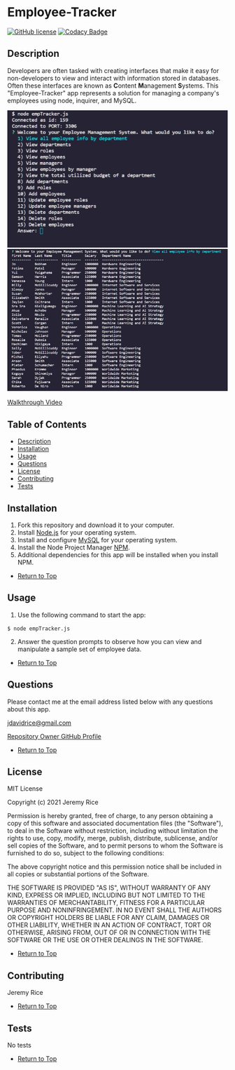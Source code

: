 # Employee-Tracker 
[![GitHub license](https://img.shields.io/github/license/jdavidrice/Employee-Tracker)](https://github.com/jdavidrice/Employee-Tracker/blob/master/LICENSE)
[![Codacy Badge](https://api.codacy.com/project/badge/Grade/5baf8baaecaa46ab9ce8136bdedb9a47)](https://app.codacy.com/gh/jdavidrice/Employee-Tracker?utm_source=github.com&utm_medium=referral&utm_content=jdavidrice/Employee-Tracker&utm_campaign=Badge_Grade)
## Description 

Developers are often tasked with creating interfaces that make it easy for non-developers to view and interact with information stored in databases. Often these interfaces are known as **C**ontent **M**anagement **S**ystems. This "Employee-Tracker" app represents a solution for managing a company's employees using node, inquirer, and MySQL.

![Sample Picture of App](emp_tracker_app.jpg)
![Sample Picture of App](emp_tracker_app_2.jpg)

[Walkthrough Video](https://drive.google.com/file/d/1v0JBJbUx7DrIV2niXRns7s90kMrnPdbF/view)

## Table of Contents

*   [Description](#Description)
*   [Installation](#Installation)
*   [Usage](#Usage)
*   [Questions](#Questions)
*   [License](#License)
*   [Contributing](#Contributing)
*   [Tests](#Tests)

## Installation
 
1.  Fork this repository and download it to your computer.
2.  Install [Node.js](https://nodejs.org/en/download/) for your operating system. 
3.  Install and configure [MySQL](https://www.mysql.com/downloads/) for your operating system.
4.  Install the Node Project Manager [NPM](https://docs.npmjs.com/downloading-and-installing-node-js-and-npm).
5.  Additional dependencies for this app will be installed when you install NPM.

*   [Return to Top](#Employee-Tracker)

## Usage 

1.  Use the following command to start the app:
```
$ node empTracker.js
```
2.  Answer the question prompts to observe how you can view and manipulate a sample set of employee data. 

*   [Return to Top](#Employee-Tracker)

## Questions

Please contact me at the email address listed below with any questions about this app. 

[jdavidrice@gmail.com](mailto:jdavidrice@gmail.com)

[Repository Owner GitHub Profile](https://github.com/jdavidrice)

*   [Return to Top](#Employee-Tracker)

## License

MIT License

Copyright (c) 2021 Jeremy Rice

Permission is hereby granted, free of charge, to any person obtaining a copy
of this software and associated documentation files (the "Software"), to deal
in the Software without restriction, including without limitation the rights
to use, copy, modify, merge, publish, distribute, sublicense, and/or sell
copies of the Software, and to permit persons to whom the Software is
furnished to do so, subject to the following conditions:

The above copyright notice and this permission notice shall be included in all
copies or substantial portions of the Software.

THE SOFTWARE IS PROVIDED "AS IS", WITHOUT WARRANTY OF ANY KIND, EXPRESS OR
IMPLIED, INCLUDING BUT NOT LIMITED TO THE WARRANTIES OF MERCHANTABILITY,
FITNESS FOR A PARTICULAR PURPOSE AND NONINFRINGEMENT. IN NO EVENT SHALL THE
AUTHORS OR COPYRIGHT HOLDERS BE LIABLE FOR ANY CLAIM, DAMAGES OR OTHER
LIABILITY, WHETHER IN AN ACTION OF CONTRACT, TORT OR OTHERWISE, ARISING FROM,
OUT OF OR IN CONNECTION WITH THE SOFTWARE OR THE USE OR OTHER DEALINGS IN THE
SOFTWARE.

*   [Return to Top](#Employee-Tracker)

## Contributing

  Jeremy Rice

*   [Return to Top](#Employee-Tracker)

## Tests

No tests

*   [Return to Top](#Employee-Tracker)
